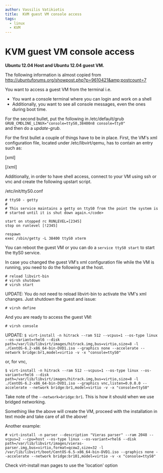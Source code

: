 ```yaml
---
author: Vassilis Vatikiotis
title:  KVM guest VM console access
tags:
  - linux
  - KVM
---
```


# KVM guest VM console access

**Ubuntu 12.04 Host and Ubuntu 12.04 guest VM.**

The following information is almost copied from <a title="http://ubuntuforums.org/showpost.php?p=9610421&amp;postcount=7" href="http://ubuntuforums.org/showpost.php?p=9610421&amp;postcount=7" target="_blank">http://ubuntuforums.org/showpost.php?p=9610421&amp;postcount=7</a>

You want to access a guest VM from the terminal i.e.

<ul>
	<li>You want a console terminal where you can login and work on a shell</li>
	<li>Additionally, you want to see all console messages, even the ones during boot time.</li>
</ul>
For the second bullet, put the following in /etc/default/grub
<code>
GRUB_CMDLINE_LINUX="console=ttyS0,38400n8 console=tty0"
</code>
and then do a <em>update-grub</em>.

For the first bullet a couple of things have to be in place. First, the VM's xml configuration file, located under /etc/libvirt/qemu, has to contain an entry such as:

[xml]

[/xml]

Additionally, in order to have shell access, connect to your VM using ssh or vnc and create the following upstart script.

/etc/init/ttyS0.conf

```
# ttyS0 - getty
#
# This service maintains a getty on ttyS0 from the point the system is
# started until it is shut down again.</code>

start on stopped rc RUNLEVEL=[2345]
stop on runlevel [!2345]

respawn
exec /sbin/getty -L 38400 ttyS0 xterm
```

You can reboot the guest VM or you can do a `service ttyS0 start` to start the ttyS0 service.

In case you changed the guest VM's xml configuration file while the VM is running, you need to do the following at the host.

```
# reload libvirt-bin
# virsh shutdown
# virsh start
```

UPDATE: You do not need to reload libvirt-bin to activate the VM's xml changes. Just shutdown the guest and issue:

`# virsh define`

And you are ready to access the guest VM:

`# virsh console`

UPDATE:
`$ virt-install -n hitrack --ram 512 --vcpus=1 --os-type linux --os-variant=rhel6 --disk path=/var/lib/libvirt/images/hitrack.img,bus=virtio,size=8 -l ./CentOS-6.2-x86_64-bin-DVD1.iso --graphics none --accelerate --network bridge:br1,model=virtio -v -x "console=ttyS0"`

or, for vnc,

`$ virt-install -n hitrack --ram 512 --vcpus=1 --os-type linux --os-variant=rhel6 --disk path=/var/lib/libvirt/images/hitrack.img,bus=virtio,size=8 -l ./CentOS-6.2-x86_64-bin-DVD1.iso --graphics vnc,listen=0.0.0.0 --accelerate --network bridge:br1,model=virtio -v -x "console=ttyS0"`

Take note of the `--network=bridge:br1`. This is how it should when we use bridged networking.

Something like the above will create the VM, proceed with the installation in text mode and take care of all the above!

Another example:

`# virt-install -n parser --description "Vieras parser" --ram 2048 --vcpus=2 --cpu=host --os-type linux --os-variant=rhel6 --disk path=/var/lib/libvirt/images/vieras-parser.img,bus=virtio,format=qcow2,size=32 -l /var/lib/libvirt/boot/CentOS-6.5-x86_64-bin-DVD1.iso --graphics none --accelerate --network bridge:br101,model=virtio -v -x "console=ttyS0"`

Check virt-install man pages to use the 'location' option
